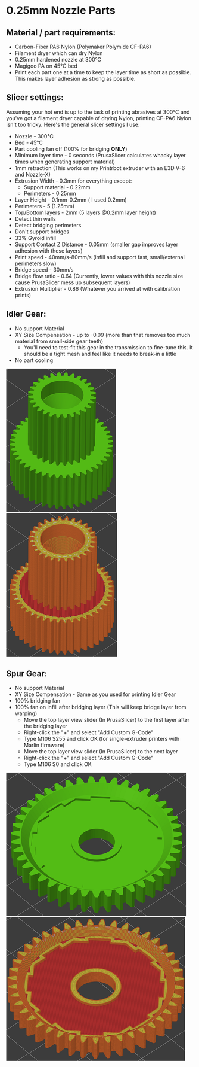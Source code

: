 # 0.25mm Nozzle Parts

## Material / part requirements:

* Carbon-Fiber PA6 Nylon (Polymaker Polymide CF-PA6)
* Filament dryer which can dry Nylon
* 0.25mm hardened nozzle at 300°C
* Magigoo PA on 45°C bed
* Print each part one at a time to keep the layer time as short as possible. This makes layer adhesion as strong as possible.

## Slicer settings:

Assuming your hot end is up to the task of printing abrasives at 300°C and you've got a filament dryer capable of drying Nylon, printing CF-PA6 Nylon isn't too tricky. Here's the general slicer settings I use:

* Nozzle - 300°C
* Bed - 45°C
* Part cooling fan off (100% for bridging **ONLY**)
* Minimum layer time - 0 seconds (PrusaSlicer calculates whacky layer times when generating support material)
* 1mm retraction (This works on my Printrbot extruder with an E3D V-6 and Nozzle-X)
* Extrusion Width - 0.3mm for everything except:
    * Support material - 0.22mm
    * Perimeters - 0.25mm
* Layer Height - 0.1mm-0.2mm ( I used 0.2mm)
* Perimeters - 5 (1.25mm)
* Top/Bottom layers - 2mm (5 layers @0.2mm layer height)
* Detect thin walls
* Detect bridging perimeters
* Don't support bridges
* 33% Gyroid infill
* Support Contact Z Distance - 0.05mm (smaller gap improves layer adhesion with these layers)
* Print speed - 40mm/s-80mm/s (infill and support fast, small/external perimeters slow)
* Bridge speed - 30mm/s
* Bridge flow ratio - 0.64 (Currently, lower values with this nozzle size cause PrusaSlicer mess up subsequent layers)
* Extrusion Multiplier - 0.86 (Whatever you arrived at with calibration prints)

## Idler Gear:

* No support Material
* XY Size Compensation - up to -0.09 (more than that removes too much material from small-side gear teeth) 
    * You'll need to test-fit this gear in the transmission to fine-tune this. It should be a tight mesh and feel like it needs to break-in a little
* No part cooling

![Idler Gear Orientation](/3D-Printed/Images/IdlerGearOrientation.png)
![Idler Gear Preview](/3D-Printed/Images/IdlerGearPreview.png)

## Spur Gear:

* No support Material
* XY Size Compensation - Same as you used for printing Idler Gear
* 100% bridging fan
* 100% fan on infill after bridging layer (This will keep bridge layer from warping)
    * Move the top layer view slider (In PrusaSlicer) to the first layer after the bridging layer
    * Right-click the "+" and select "Add Custom G-Code"
    * Type M106 S255 and click OK (for single-extruder printers with Marlin firmware)
    * Move the top layer view slider (In PrusaSlicer) to the next layer
    * Right-click the "+" and select "Add Custom G-Code"
    * Type M106 S0 and click OK

![Spur Gear Orientation](/3D-Printed/Images/SpurGearOrientation.png)
![Spur Gear Preview](/3D-Printed/Images/SpurGearPreview.png)